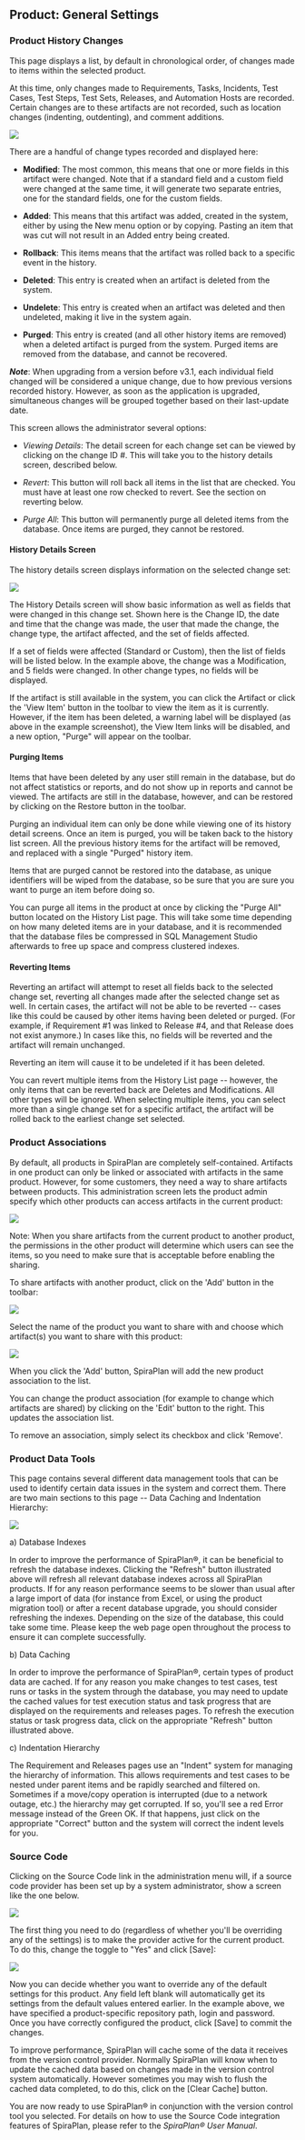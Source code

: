 ## Product: General Settings

### Product History Changes

This page displays a list, by default in chronological order, of changes
made to items within the selected product.

At this time, only changes made to Requirements, Tasks, Incidents, Test
Cases, Test Steps, Test Sets, Releases, and Automation Hosts are
recorded. Certain changes are to these artifacts are not recorded, such
as location changes (indenting, outdenting), and comment additions.

![](img/Product_General_Settings_99.png)




There are a handful of change types recorded and displayed here:

-   **Modified**: The most common, this means that one or more fields in
this artifact were changed. Note that if a standard field and a
custom field were changed at the same time, it will generate two
separate entries, one for the standard fields, one for the custom
fields.

-   **Added**: This means that this artifact was added, created in the
system, either by using the New menu option or by copying. Pasting
an item that was cut will not result in an Added entry being
created.

-   **Rollback**: This items means that the artifact was rolled back to
a specific event in the history.

-   **Deleted**: This entry is created when an artifact is deleted from
the system.

-   **Undelete**: This entry is created when an artifact was deleted and
then undeleted, making it live in the system again.

-   **Purged**: This entry is created (and all other history items are
removed) when a deleted artifact is purged from the system. Purged
items are removed from the database, and cannot be recovered.

***Note***: When upgrading from a version before v3.1, each individual
field changed will be considered a unique change, due to how previous
versions recorded history. However, as soon as the application is
upgraded, simultaneous changes will be grouped together based on their
last-update date.

This screen allows the administrator several options:

-   *Viewing Details*: The detail screen for each change set can be
viewed by clicking on the change ID \#. This will take you to the
history details screen, described below.

-   *Revert*: This button will roll back all items in the list that are
checked. You must have at least one row checked to revert. See the
section on reverting below.

-   *Purge All*: This button will permanently purge all deleted items
from the database. Once items are purged, they cannot be restored.

#### History Details Screen

The history details screen displays information on the selected change
set:

![](img/Product_General_Settings_100.png)




The History Details screen will show basic information as well as fields
that were changed in this change set. Shown here is the Change ID, the
date and time that the change was made, the user that made the change,
the change type, the artifact affected, and the set of fields affected.

If a set of fields were affected (Standard or Custom), then the list of
fields will be listed below. In the example above, the change was a
Modification, and 5 fields were changed. In other change types, no
fields will be displayed.

If the artifact is still available in the system, you can click the
Artifact or click the 'View Item' button in the toolbar to view the item
as it is currently. However, if the item has been deleted, a warning
label will be displayed (as above in the example screenshot), the View
Item links will be disabled, and a new option, "Purge" will appear on
the toolbar.

#### Purging Items

Items that have been deleted by any user still remain in the database,
but do not affect statistics or reports, and do not show up in reports
and cannot be viewed. The artifacts are still in the database, however,
and can be restored by clicking on the Restore button in the toolbar.

Purging an individual item can only be done while viewing one of its
history detail screens. Once an item is purged, you will be taken back
to the history list screen. All the previous history items for the
artifact will be removed, and replaced with a single "Purged" history
item.

Items that are purged cannot be restored into the database, as unique
identifiers will be wiped from the database, so be sure that you are
sure you want to purge an item before doing so.

You can purge all items in the product at once by clicking the "Purge
All" button located on the History List page. This will take some time
depending on how many deleted items are in your database, and it is
recommended that the database files be compressed in SQL Management
Studio afterwards to free up space and compress clustered indexes.

#### Reverting Items

Reverting an artifact will attempt to reset all fields back to the
selected change set, reverting all changes made after the selected
change set as well. In certain cases, the artifact will not be able to
be reverted -- cases like this could be caused by other items having
been deleted or purged. (For example, if Requirement \#1 was linked to
Release \#4, and that Release does not exist anymore.) In cases like
this, no fields will be reverted and the artifact will remain unchanged.

Reverting an item will cause it to be undeleted if it has been deleted.

You can revert multiple items from the History List page -- however, the
only items that can be reverted back are Deletes and Modifications. All
other types will be ignored. When selecting multiple items, you can
select more than a single change set for a specific artifact, the
artifact will be rolled back to the earliest change set selected.

### Product Associations

By default, all products in SpiraPlan are completely self-contained.
Artifacts in one product can only be linked or associated with artifacts
in the same product. However, for some customers, they need a way to
share artifacts between products. This administration screen lets the
product admin specify which other products can access artifacts in the
current product:

![](img/Product_General_Settings_101.png)




Note: When you share artifacts from the current product to another
product, the permissions in the other product will determine which users
can see the items, so you need to make sure that is acceptable before
enabling the sharing.

To share artifacts with another product, click on the 'Add' button in
the toolbar:

![](img/Product_General_Settings_102.png)




Select the name of the product you want to share with and choose which
artifact(s) you want to share with this product:

![](img/Product_General_Settings_103.png)




When you click the 'Add' button, SpiraPlan will add the new product
association to the list.

You can change the product association (for example to change which
artifacts are shared) by clicking on the 'Edit' button to the right.
This updates the association list.

To remove an association, simply select its checkbox and click 'Remove'.

### Product Data Tools

This page contains several different data management tools that can be
used to identify certain data issues in the system and correct them.
There are two main sections to this page -- Data Caching and Indentation
Hierarchy:

![](img/Product_General_Settings_104.png)




a) Database Indexes

In order to improve the performance of SpiraPlan®, it can be beneficial
to refresh the database indexes. Clicking the "Refresh" button
illustrated above will refresh all relevant database indexes across all
SpiraPlan products. If for any reason performance seems to be slower
than usual after a large import of data (for instance from Excel, or
using the product migration tool) or after a recent database upgrade,
you should consider refreshing the indexes. Depending on the size of the
database, this could take some time. Please keep the web page open
throughout the process to ensure it can complete successfully.

b) Data Caching

In order to improve the performance of SpiraPlan®, certain types of
product data are cached. If for any reason you make changes to test
cases, test runs or tasks in the system through the database, you may
need to update the cached values for test execution status and task
progress that are displayed on the requirements and releases pages. To
refresh the execution status or task progress data, click on the
appropriate "Refresh" button illustrated above.

c) Indentation Hierarchy

The Requirement and Releases pages use an "Indent" system for managing
the hierarchy of information. This allows requirements and test cases to
be nested under parent items and be rapidly searched and filtered on.
Sometimes if a move/copy operation is interrupted (due to a network
outage, etc.) the hierarchy may get corrupted. If so, you'll see a red
Error message instead of the Green OK. If that happens, just click on
the appropriate "Correct" button and the system will correct the indent
levels for you.

### Source Code

Clicking on the Source Code link in the administration menu will, if a
source code provider has been set up by a system administrator, show a
screen like the one below.

![](img/Product_General_Settings_105.png)




The first thing you need to do (regardless of whether you'll be
overriding any of the settings) is to make the provider active for the
current product. To do this, change the toggle to "Yes" and click
\[Save\]:

![](img/Product_General_Settings_106.png)




Now you can decide whether you want to override any of the default
settings for this product. Any field left blank will automatically get
its settings from the default values entered earlier. In the example
above, we have specified a product-specific repository path, login and
password. Once you have correctly configured the product, click \[Save\]
to commit the changes.

To improve performance, SpiraPlan will cache some of the data it
receives from the version control provider. Normally SpiraPlan will know
when to update the cached data based on changes made in the version
control system automatically. However sometimes you may wish to flush
the cached data completed, to do this, click on the \[Clear Cache\]
button.

You are now ready to use SpiraPlan® in conjunction with the version
control tool you selected. For details on how to use the Source Code
integration features of SpiraPlan, please refer to the *SpiraPlan® User
Manual*.

